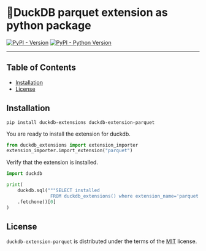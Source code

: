 # 🦆DuckDB parquet extension as python package

[![PyPI - Version](https://img.shields.io/pypi/v/duckdb-extension-parquet.svg)](https://pypi.org/project/duckdb-extension-parquet)
[![PyPI - Python Version](https://img.shields.io/pypi/pyversions/duckdb-extension-parquet.svg)](https://pypi.org/project/duckdb-extension-parquet)

-----

## Table of Contents

- [Installation](#installation)
- [License](#license)


## Installation
```console
pip install duckdb-extensions duckdb-extension-parquet
```
You are ready to install the extension for duckdb.
```python
from duckdb_extensions import extension_importer
extension_importer.import_extension("parquet")
```

Verify that the extension is installed.
```python
import duckdb

print(
    duckdb.sql("""SELECT installed
                FROM duckdb_extensions() where extension_name='parquet'""")
    .fetchone()[0]
)
```

## License

`duckdb-extension-parquet` is distributed under the terms of the [MIT](https://spdx.org/licenses/MIT.html) license.

